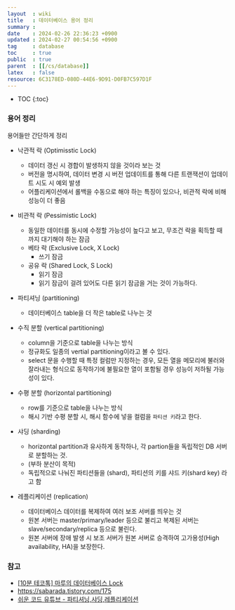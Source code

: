 ```yaml
---
layout  : wiki
title   : 데이터베이스 용어 정리
summary : 
date    : 2024-02-26 22:36:23 +0900
updated : 2024-02-27 00:54:56 +0900
tag     : database 
toc     : true
public  : true
parent  : [[/cs/database]] 
latex   : false
resource: 6C3178ED-080D-44E6-9D91-D0FB7C597D1F
---
```

* TOC
{:toc}

### 용어 정리

용어들만 간단하게 정리

- 낙관적 락 (Optimisstic Lock)
	- 데이터 갱신 시 경합이 발생하지 않을 것이라 보는 것
	- 버전을 명시하여, 데이터 변경 시 버전 업데이트를 통해 다른 트랜잭션이 업데이트 시도 시 예외 발생
	- 어플리케이션에서 롤백을 수동으로 해야 하는 특징이 있으나, 비관적 락에 비해 성능이 더 좋음
- 비관적 락 (Pessimistic Lock)
	- 동일한 데이터를 동시에 수정할 가능성이 높다고 보고, 무조건 락을 획득할 때 까지 대기해야 하는 잠금
	- 베타 락 (Exclusive Lock, X Lock)
		- 쓰기 잠금
	- 공유 락 (Shared Lock, S Lock)
		- 읽기 잠금
		- 읽기 잠금이 걸려 있어도 다른 읽기 잠금을 거는 것이 가능하다.

- 파티셔닝 (partitioning)
  - 데이터베이스 table을 더 작은 table로 나누는 것
- 수직 분할 (vertical partitioning)
	- column을 기준으로 table을 나누는 방식
	- 정규화도 일종의 vertial partitioning이라고 볼 수 있다.
	- select 문을 수행할 때 특정 컬럼만 지정하는 경우, 모든 열을 메모리에 불러와 잘라내는 형식으로 동작하기에 불필요한 열이 포함될 경우 성능이 저하될 가능성이 있다.
- 수평 분할 (horizontal partitioning)
	- row를 기준으로 table을 나누는 방식
	- 해시 기반 수평 분할 시, 해시 함수에 넣을 컬럼을 `파티션 키`라고 한다.
- 샤딩 (sharding)
	- horizontal partition과 유사하게 동작하나, 각 partion들을 독립적인 DB 서버로 분할하는 것.
	- (부하 분산이 목적)
	- 독립적으로 나눠진 파티션들을 (shard), 파티션의 키를 샤드 키(shard key) 라고 함
- 레플리케이션 (replication)
	- 데이터베이스 데이터를 복제하여 여러 보조 서버를 띄우는 것
	- 원본 서버는 master/primary/leader 등으로 불리고 복제된 서버는 slave/secondary/replica 등으로 불린다.
	- 원본 서버에 장애 발생 시 보조 서버가 원본 서버로 승격하여 고가용성(High availability, HA)을 보장한다.

### 참고

- [[10분 테코톡] 마루의 데이터베이스 Lock](https://www.youtube.com/watch?v=ZXV6ZqMyJLg&t=359s)
- <https://sabarada.tistory.com/175>
- [쉬운 코드 유튜브 - 파티셔닝,샤딩,레플리케이션](https://www.youtube.com/watch?v=P7LqaEO-nGU&t=8s)
 
